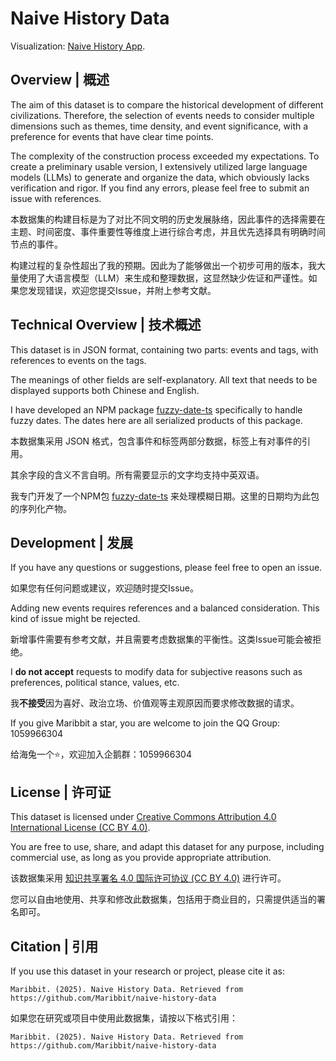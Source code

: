 # Naive History Data

Visualization: [Naive History App](https://maribbit.github.io/naive-history-app/).

## Overview | 概述

The aim of this dataset is to compare the historical development of different civilizations. Therefore, the selection of events needs to consider multiple dimensions such as themes, time density, and event significance, with a preference for events that have clear time points.

The complexity of the construction process exceeded my expectations. To create a preliminary usable version, I extensively utilized large language models (LLMs) to generate and organize the data, which obviously lacks verification and rigor. If you find any errors, please feel free to submit an issue with references.

本数据集的构建目标是为了对比不同文明的历史发展脉络，因此事件的选择需要在主题、时间密度、事件重要性等维度上进行综合考虑，并且优先选择具有明确时间节点的事件。

构建过程的复杂性超出了我的预期。因此为了能够做出一个初步可用的版本，我大量使用了大语言模型（LLM）来生成和整理数据，这显然缺少佐证和严谨性。如果您发现错误，欢迎您提交Issue，并附上参考文献。

## Technical Overview | 技术概述

This dataset is in JSON format, containing two parts: events and tags, with references to events on the tags.

The meanings of other fields are self-explanatory. All text that needs to be displayed supports both Chinese and English.

I have developed an NPM package [fuzzy-date-ts](https://www.npmjs.com/package/fuzzy-date-ts) specifically to handle fuzzy dates. The dates here are all serialized products of this package.

本数据集采用 JSON 格式，包含事件和标签两部分数据，标签上有对事件的引用。

其余字段的含义不言自明。所有需要显示的文字均支持中英双语。

我专门开发了一个NPM包 [fuzzy-date-ts](https://www.npmjs.com/package/fuzzy-date-ts) 来处理模糊日期。这里的日期均为此包的序列化产物。

## Development | 发展

If you have any questions or suggestions, please feel free to open an issue.

如果您有任何问题或建议，欢迎随时提交Issue。

Adding new events requires references and a balanced consideration. This kind of issue might be rejected.

新增事件需要有参考文献，并且需要考虑数据集的平衡性。这类Issue可能会被拒绝。

I **do not accept** requests to modify data for subjective reasons such as preferences, political stance, values, etc.

我**不接受**因为喜好、政治立场、价值观等主观原因而要求修改数据的请求。

If you give Maribbit a star, you are welcome to join the QQ Group: 1059966304

给海兔一个⭐️，欢迎加入企鹅群：1059966304

## License | 许可证

This dataset is licensed under [Creative Commons Attribution 4.0 International License (CC BY 4.0)](https://creativecommons.org/licenses/by/4.0/).

You are free to use, share, and adapt this dataset for any purpose, including commercial use, as long as you provide appropriate attribution.

该数据集采用 [知识共享署名 4.0 国际许可协议 (CC BY 4.0)](https://creativecommons.org/licenses/by/4.0/deed.zh) 进行许可。

您可以自由地使用、共享和修改此数据集，包括用于商业目的，只需提供适当的署名即可。

## Citation | 引用

If you use this dataset in your research or project, please cite it as:

```
Maribbit. (2025). Naive History Data. Retrieved from https://github.com/Maribbit/naive-history-data
```

如果您在研究或项目中使用此数据集，请按以下格式引用：

```
Maribbit. (2025). Naive History Data. Retrieved from https://github.com/Maribbit/naive-history-data
```
